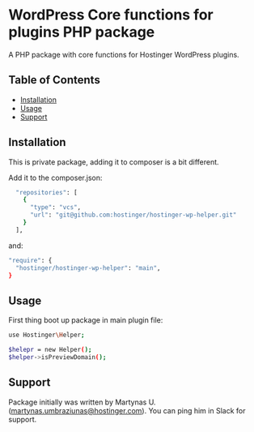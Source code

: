 # WordPress Core functions for plugins PHP package

A PHP package with core functions for Hostinger WordPress plugins.

## Table of Contents

- [Installation](#installation)
- [Usage](#usage)
- [Support](#support)

## Installation

This is private package, adding it to composer is a bit different.

Add it to the composer.json:
```sh
  "repositories": [
    {
      "type": "vcs",
      "url": "git@github.com:hostinger/hostinger-wp-helper.git"
    }
  ],
```

and:
```sh
"require": {
  "hostinger/hostinger-wp-helper": "main",
}
```

## Usage

First thing boot up package in main plugin file:

```sh
use Hostinger\Helper;

$helepr = new Helper();
$helper->isPreviewDomain();
```

## Support

Package initially was written by Martynas U. (martynas.umbraziunas@hostinger.com). You can ping him in Slack for support.